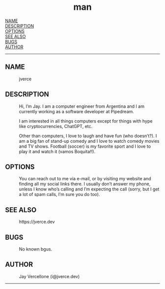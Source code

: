 <!-- Creator     : groff version 1.23.0 -->
<!-- CreationDate: Wed Jan  8 18:41:50 2025 -->
<!DOCTYPE html PUBLIC "-//W3C//DTD HTML 4.01 Transitional//EN"
"http://www.w3.org/TR/html4/loose.dtd">
<html>
<head>
<meta name="generator" content="groff -Thtml, see www.gnu.org">
<meta http-equiv="Content-Type" content="text/html; charset=US-ASCII">
<meta name="Content-Style" content="text/css">
<style type="text/css">
       p       { margin-top: 0; margin-bottom: 0; vertical-align: top }
       pre     { margin-top: 0; margin-bottom: 0; vertical-align: top }
       table   { margin-top: 0; margin-bottom: 0; vertical-align: top }
       h1      { text-align: center }
</style>
<title>man</title>

</head>
<body>

<h1 align="center">man</h1>

<a href="#NAME">NAME</a><br>
<a href="#DESCRIPTION">DESCRIPTION</a><br>
<a href="#OPTIONS">OPTIONS</a><br>
<a href="#SEE ALSO">SEE ALSO</a><br>
<a href="#BUGS">BUGS</a><br>
<a href="#AUTHOR">AUTHOR</a><br>

<hr>


<h2>NAME
<a name="NAME"></a>
</h2>


<p style="margin-left:9%; margin-top: 1em">jverce</p>

<h2>DESCRIPTION
<a name="DESCRIPTION"></a>
</h2>


<p style="margin-left:9%; margin-top: 1em">Hi, I&rsquo;m
Jay. I am a computer engineer from Argentina and I am
currently working as a software developer at Pipedream.</p>

<p style="margin-left:9%; margin-top: 1em">I am interested
in all things computers except for things with hype like
cryptocurrencies, ChatGPT, etc.</p>

<p style="margin-left:9%; margin-top: 1em">Other than
computers, I love to laugh and have fun (who
doesn&rsquo;t?). I am a big fan of stand-up comedy and I
love to watch comedy movies and TV shows. Football (soccer)
is my favorite sport and I love to play it and watch it
(vamos Boquita!!).</p>

<h2>OPTIONS
<a name="OPTIONS"></a>
</h2>


<p style="margin-left:9%; margin-top: 1em">You can reach
out to me via e-mail, or by visiting my website and finding
all my social links there. I usually don&rsquo;t answer my
phone, unless I know who&rsquo;s calling and I&rsquo;m
expecting the call (sorry, but I get a lot of spam calls,
I&rsquo;m sure you do too).</p>

<h2>SEE ALSO
<a name="SEE ALSO"></a>
</h2>



<p style="margin-left:9%; margin-top: 1em">https://jverce.dev</p>

<h2>BUGS
<a name="BUGS"></a>
</h2>


<p style="margin-left:9%; margin-top: 1em">No known
bgus.</p>

<h2>AUTHOR
<a name="AUTHOR"></a>
</h2>


<p style="margin-left:9%; margin-top: 1em">Jay Vercellone
(i@jverce.dev)</p>
<hr>
</body>
</html>
